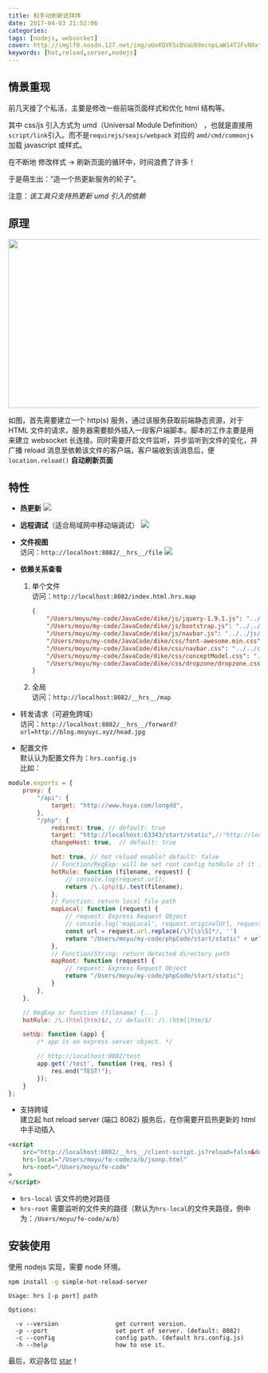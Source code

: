 ```yaml
---
title: 和手动刷新说拜拜
date: 2017-04-03 21:52:06
categories:
tags: [nodejs, websocket]
cover: http://imglf0.nosdn.127.net/img/aUxKQVFScDVaU09ocnpLaW14T2FvN0xtN0lSN0hzeGxob0pyeDhKUGRERjVwTi9vOVZhZy9RPT0.jpg?imageView&thumbnail=1200y659&type=jpg&quality=96&stripmeta=0&type=jpg
keywords: [hot,reload,server,nodejs]
---
```


## 情景重现

前几天接了个私活，主要是修改一些前端页面样式和优化 html 结构等。

其中 css/js 引入方式为 umd（Universal Module Definition） ，也就是直接用`script/link`引入。而不是`requirejs/seajs/webpack` 对应的 `amd/cmd/commonjs` 加载 javascript 或样式。

在不断地 修改样式 -> 刷新页面的循环中，时间浪费了许多！

于是萌生出：“造一个热更新服务的轮子”。

注意：*该工具只支持热更新 umd 引入的依赖*

## 原理

<img src="https://ooo.0o0.ooo/2017/04/03/58e25ac7f17eb.jpg" width="576" height="338"/>

如图，首先需要建立一个 http(s) 服务，通过该服务获取前端静态资源，对于 HTML 文件的请求，服务器需要额外插入一段客户端脚本。脚本的工作主要是用来建立 websocket 长连接。同时需要开启文件监听，异步监听到文件的变化，并广播 reload 消息至依赖该文件的客户端，客户端收到该消息后，便 `location.reload()` **自动刷新页面**

## 特性

- **热更新**
![](https://ooo.0o0.ooo/2017/03/31/58de5c97bfa0b.jpg)

- **远程调试**（适合局域网中移动端调试）
![](https://ooo.0o0.ooo/2017/03/31/58de5c83f0eac.jpg)

- **文件视图**  
访问：`http://localhost:8082/__hrs__/file`
![](https://ooo.0o0.ooo/2017/04/01/58df9961dd9b2.jpg)

- **依赖关系查看**

    1. 单个文件  
        访问：`http://localhost:8082/index.html.hrs.map`
        ```json
        {
            "/Users/moyu/my-code/JavaCode/dike/js/jquery-1.9.1.js": "../../js/jquery-1.9.1.js",
            "/Users/moyu/my-code/JavaCode/dike/js/bootstrap.js": "../../js/bootstrap.js",
            "/Users/moyu/my-code/JavaCode/dike/js/navbar.js": "../../js/navbar.js",
            "/Users/moyu/my-code/JavaCode/dike/css/font-awesome.min.css": "../../css/font-awesome.min.css",
            "/Users/moyu/my-code/JavaCode/dike/css/navbar.css": "../../css/navbar.css",
            "/Users/moyu/my-code/JavaCode/dike/css/conceptModel.css": "../../css/conceptModel.css",
            "/Users/moyu/my-code/JavaCode/dike/css/dropzone/dropzone.css": "../../css/dropzone/dropzone.css"
        }
        ```
    2. 全局  
        访问：`http://localhost:8082/__hrs__/map`

- 转发请求（可避免跨域）  
访问：`http://localhost:8082/__hrs__/forward?url=http://blog.moyuyc.xyz/head.jpg`

- 配置文件  
默认认为配置文件为：`hrs.config.js`  
比如：
```js
module.exports = {
    proxy: {
        "/api": {
            target: "http://www.huya.com/longdd",
        },
        "/php": {
            redirect: true, // default: true
            target: "http://localhost:63343/start/static",//"http://localhost:6999",
            changeHost: true,  // default: true

            hot: true, // hot reload enable? default: false
            // Function/RegExp: will be set root config hotRule if it is null
            hotRule: function (filename, request) {
                // console.log(request.url);
                return /\.(php)$/.test(filename);
            },
            // Function: return local file path
            mapLocal: function (request) {
                // request: Express Request Object
                // console.log('mapLocal', request.originalUrl, request.baseUrl, request.url);
                const url = request.url.replace(/\?[\s\S]*/, '')
                return "/Users/moyu/my-code/phpCode/start/static" + url;
            },
            // Function/String: return detected directory path
            mapRoot: function (request) {
                // request: Express Request Object
                return "/Users/moyu/my-code/phpCode/start/static";
            }
        },
    },

    // RegExp or function (filename) {...}
    hotRule: /\.(html|htm)$/, // default: /\.(html|htm)$/

    setUp: function (app) {
        /* app is an express server object. */

        // http://localhost:8082/test
        app.get('/test', function (req, res) {
            res.end("TEST!");
        });
    }
};
```

- 支持跨域  
建立起 hot reload server (端口 8082) 服务后，在你需要开启热更新的 html 中手动插入
```html
<script
    src="http://localhost:8082/__hrs__/client-script.js?reload=false&debug=true"
    hrs-local="/Users/moyu/fe-code/a/b/jsonp.html"
    hrs-root="/Users/moyu/fe-code"
>
</script>
```
- `hrs-local` 该文件的绝对路径
- `hrs-root` 需要监听的文件夹的路径（默认为`hrs-local`的文件夹路径，例中为：`/Users/moyu/fe-code/a/b`）

## 安装使用

使用 nodejs 实现，需要 node 环境。

```bash
npm install -g simple-hot-reload-server
```

```text
Usage: hrs [-p port] path

Options:

  -v --version                get current version.
  -p --port                   set port of server. (default: 8082)
  -c --config                 config path. (default hrs.config.js)
  -h --help                   how to use it.
```

最后，欢迎各位 [star](https://github.com/moyuyc/simple-hot-reload-server)！

